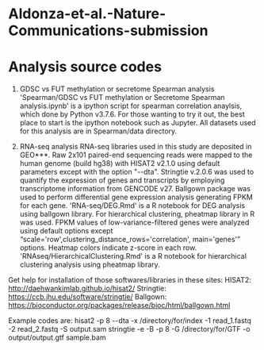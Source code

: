 # Aldonza-et-al.-Nature-Communications-submission

# Analysis source codes

1. GDSC vs FUT methylation or secretome Spearman analysis
'Spearman/GDSC vs FUT methylation or Secretome Spearman analysis.ipynb' is a ipython script for spearman correlation anaylsis, which done by Python v3.7.6. For those wanting to try it out, the best place to start is the ipython notebook such as Jupyter. All datasets used for this analysis are in Spearman/data directory.

2. RNA-seq analysis
RNA-seq libraries used in this study are deposited in GEO***. Raw 2x101 paired-end sequencing reads were mapped to the human genome (build hg38) with HISAT2 v2.1.0 using default parameters except with the option "--dta". Stringtie v.2.0.6 was used to quantify the expression of genes and transcripts by employing transcriptome information from GENCODE v27. 
Ballgown package was used to perform differential gene expression analysis generating FPKM for each gene. 'RNA-seq/DEG.Rmd' is a R notebook for DEG analysis using ballgown library.
For hierarchical clustering, pheatmap library in R was used. FPKM values of low-variance-filtered genes were analyzed using default options except “scale='row',clustering_distance_rows='correlation', main='genes'” options. Heatmap colors indicate z-score in each row. 'RNAseq/HierarchicalClustering.Rmd' is a R notebook for hierarchical clustering analysis using pheatmap library.

Get help for installation of those softwares/libraries in these sites:
HISAT2: http://daehwankimlab.github.io/hisat2/
Stringtie: https://ccb.jhu.edu/software/stringtie/
Ballgown: https://bioconductor.org/packages/release/bioc/html/ballgown.html

Example codes are:
hisat2 -p 8 --dta -x /directory/for/index -1 read_1.fastq -2 read_2.fastq -S output.sam
stringtie -e -B -p 8 -G /directory/for/GTF -o output/output.gtf sample.bam
